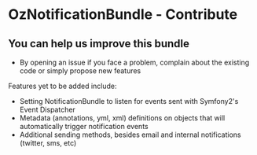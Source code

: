OzNotificationBundle - Contribute
==============================

You can help us improve this bundle
-----------------------------------

* By opening an issue if you face a problem, complain about the existing code or simply propose new features

Features yet to be added include:

 * Setting NotificationBundle to listen for events sent with Symfony2's Event Dispatcher
 * Metadata (annotations, yml, xml) definitions on objects that will automatically trigger notification events
 * Additional sending methods, besides email and internal notifications (twitter, sms, etc)
